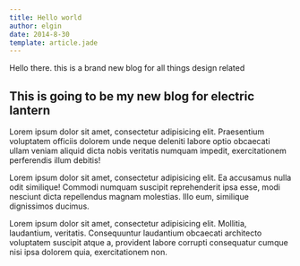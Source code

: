 ```yaml
---
title: Hello world
author: elgin
date: 2014-8-30
template: article.jade
---
```


Hello there. this is a brand new blog for all things design related

## This is going to be my new blog for electric lantern

Lorem ipsum dolor sit amet, consectetur adipisicing elit. Praesentium voluptatem officiis dolorem unde neque deleniti labore optio obcaecati ullam veniam aliquid dicta nobis veritatis numquam impedit, exercitationem perferendis illum debitis!

Lorem ipsum dolor sit amet, consectetur adipisicing elit. Ea accusamus nulla odit similique! Commodi numquam suscipit reprehenderit ipsa esse, modi nesciunt dicta repellendus magnam molestias. Illo eum, similique dignissimos ducimus.

Lorem ipsum dolor sit amet, consectetur adipisicing elit. Mollitia, laudantium, veritatis. Consequuntur laudantium obcaecati architecto voluptatem suscipit atque a, provident labore corrupti consequatur cumque nisi ipsa dolorem quia, exercitationem non.
